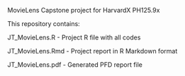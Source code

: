 MovieLens Capstone project for HarvardX PH125.9x

This repository contains:

JT_MovieLens.R - Project R file with all codes

JT_MovieLens.Rmd - Project report in R Markdown format

JT_MovieLens.pdf - Generated PFD report file
